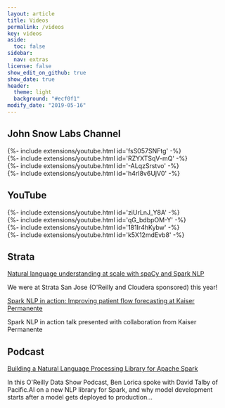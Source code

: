 ```yaml
---
layout: article
title: Videos
permalink: /videos
key: videos
aside:
  toc: false
sidebar:
  nav: extras
license: false
show_edit_on_github: true
show_date: true
header:
  theme: light
  background: "#ecf0f1"
modify_date: "2019-05-16"
---
```


## John Snow Labs Channel

<div>{%- include extensions/youtube.html id='fsS057SNFtg' -%}</div>

<div>{%- include extensions/youtube.html id='RZYXTSqV-mQ' -%}</div>

<div>{%- include extensions/youtube.html id='-ALqzSrstvo' -%}</div>

<div>{%- include extensions/youtube.html id='h4rI8v6UjV0' -%}</div>

## YouTube

<div>{%- include extensions/youtube.html id='ziUrLnJ_Y8A' -%}</div>

<div>{%- include extensions/youtube.html id='qG_bdbpOM-Y' -%}</div>

<div>{%- include extensions/youtube.html id='181Ir4hKybw' -%}</div>

<div>{%- include extensions/youtube.html id='k5X12mdEvb8' -%}</div>

## Strata

[Natural language understanding at scale with spaCy and Spark NLP](https://conferences.oreilly.com/strata/strata-ca/public/schedule/detail/63661)

We were at Strata San Jose (O'Reilly and Cloudera sponsored) this year!

[Spark NLP in action: Improving patient flow forecasting at Kaiser Permanente](https://conferences.oreilly.com/strata/strata-ca/public/schedule/detail/66344)

Spark NLP in action talk presented with collaboration from Kaiser Permanente

## Podcast

[Building a Natural Language Processing Library for Apache Spark](https://www.oreilly.com/ideas/building-a-natural-language-processing-library-for-apache-spark?twitter=@bigdata)

In this O'Reilly Data Show Podcast, Ben Lorica spoke with David Talby of Pacific.AI on a new NLP library for Spark, and why model development starts after a model gets deployed to production…
